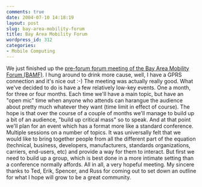 ```yaml
---
comments: true
date: 2004-07-10 14:18:19
layout: post
slug: bay-area-mobility-forum
title: Bay Area Mobility Forum
wordpress_id: 312
categories:
- Mobile Computing
---
```


We just finished up the [pre-forum forum meeting of the Bay Area Mobility Forum (BAMF)](http://www.mobilityforum.org/2004/07/revised-schedule-for-saturday-meet-up.html). I hung around to drink more cause, well, I have a GPRS connection and it's nice out :-) The meeting was actually really good. What we've decided to do is have a few relatively low-key events. One a month, for three or four months. Each time we'll have a main topic, but have an "open mic" time when anyone who attends can harangue the audience about pretty much whatever they want (time limit in effect of course). The hope is that over the course of a couple of months we'll manage to build up a bit of an audience, "build up critical mass" so to speak. And at that point we'll plan for an event which has a format more like a standard conference. Multiple sessions on a number of topics. It was universally felt that we would like to bring together people from all the different part of the equation (technical, business, developers, manufacturers, standards organizations, carriers, end-users, etc) and provide a way for them to interact. But first we need to build up a group, which is best done in a more intimate setting than a conference normally affords. All in all, a very hopeful meeting. My sincere thanks to Ted, Erik, Spencer, and Russ for coming out to set down an outline for what I hope will grow to be a great community.
